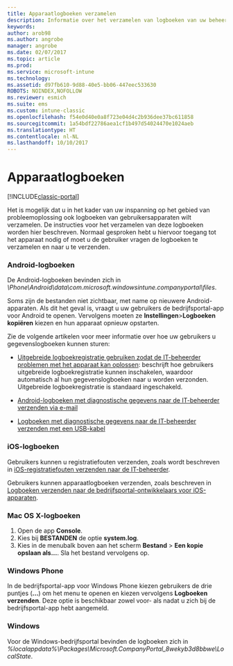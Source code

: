 ```yaml
---
title: Apparaatlogboeken verzamelen
description: Informatie over het verzamelen van logboeken van uw beheerde apparaten.
keywords: 
author: arob98
ms.author: angrobe
manager: angrobe
ms.date: 02/07/2017
ms.topic: article
ms.prod: 
ms.service: microsoft-intune
ms.technology: 
ms.assetid: d97fb610-9d88-40e5-bb06-447eec533630
ROBOTS: NOINDEX,NOFOLLOW
ms.reviewer: esmich
ms.suite: ems
ms.custom: intune-classic
ms.openlocfilehash: f54e0d40e0a8f723e04d4c2b936dee37bc611858
ms.sourcegitcommit: 1a54bdf22786aea1cf1b497d54024470e1024aeb
ms.translationtype: HT
ms.contentlocale: nl-NL
ms.lasthandoff: 10/10/2017
---
```

# <a name="device-logs"></a>Apparaatlogboeken

[!INCLUDE[classic-portal](../includes/classic-portal.md)]

Het is mogelijk dat u in het kader van uw inspanning op het gebied van probleemoplossing ook logboeken van gebruikersapparaten wilt verzamelen. De instructies voor het verzamelen van deze logboeken worden hier beschreven. Normaal gesproken hebt u hiervoor toegang tot het apparaat nodig of moet u de gebruiker vragen de logboeken te verzamelen en naar u te verzenden.

### <a name="android-logs"></a>Android-logboeken
De Android-logboeken bevinden zich in *<Android Device>\Phone\Android\data\com.microsoft.windowsintune.companyportal\files*.

Soms zijn de bestanden niet zichtbaar, met name op nieuwere Android-apparaten. Als dit het geval is, vraagt u uw gebruikers de bedrijfsportal-app voor Android te openen. Vervolgens moeten ze **Instellingen**>**Logboeken kopiëren** kiezen en hun apparaat opnieuw opstarten.

Zie de volgende artikelen voor meer informatie over hoe uw gebruikers u gegevenslogboeken kunnen sturen:

- [Uitgebreide logboekregistratie gebruiken zodat de IT-beheerder problemen met het apparaat kan oplossen](/intune-user-help/use-verbose-logging-to-help-your-it-administrator-fix-device-issues-android): beschrijft hoe gebruikers uitgebreide logboekregistratie kunnen inschakelen, waardoor automatisch al hun gegevenslogboeken naar u worden verzonden. Uitgebreide logboekregistratie is standaard ingeschakeld.

- [Android-logboeken met diagnostische gegevens naar de IT-beheerder verzenden via e-mail](/intune-user-help/send-logs-to-your-it-admin-by-email-android)

- [Logboeken met diagnostische gegevens naar de IT-beheerder verzenden met een USB-kabel](/intune-user-help/send-diagnostic-data-logs-to-your-it-administrator-using-a-usb-cable-android)

### <a name="ios-logs"></a>iOS-logboeken

Gebruikers kunnen u registratiefouten verzenden, zoals wordt beschreven in [iOS-registratiefouten verzenden naar de IT-beheerder](/intune-user-help/send-errors-to-your-it-admin-ios).

Gebruikers kunnen apparaatlogboeken verzenden, zoals beschreven in [Logboeken verzenden naar de bedrijfsportal-ontwikkelaars voor iOS-apparaten](/intune-user-help/send-logs-to-microsoft-ios).

### <a name="mac-os-x-logs"></a>Mac OS X-logboeken

1. Open de app **Console**.
2. Kies bij **BESTANDEN** de optie **system.log**.
3. Kies in de menubalk boven aan het scherm **Bestand** > **Een kopie opslaan als...**. Sla het bestand vervolgens op.

### <a name="windows-phone"></a>Windows Phone

In de bedrijfsportal-app voor Windows Phone kiezen gebruikers de drie puntjes (**...**) om het menu te openen en kiezen vervolgens **Logboeken verzenden**. Deze optie is beschikbaar zowel voor- als nadat u zich bij de bedrijfsportal-app hebt aangemeld.

### <a name="windows"></a>Windows

Voor de Windows-bedrijfsportal bevinden de logboeken zich in *%localappdata%\Packages\Microsoft.CompanyPortal_8wekyb3d8bbwe\LocalState*.
